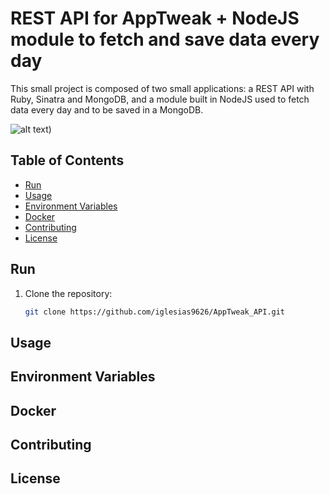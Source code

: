 # REST API for AppTweak + NodeJS module to fetch and save data every day

This small project is composed of two small applications: a REST API with Ruby, Sinatra and MongoDB, and a module built in NodeJS used to fetch data every day and to be saved in a MongoDB.

![alt text](https://miro.medium.com/v2/resize:fit:300/1*NIAh2_nKxPwK3gq2Jgrcfw.png))

## Table of Contents

- [Run](#run)
- [Usage](#usage)
- [Environment Variables](#environment-variables)
- [Docker](#docker)
- [Contributing](#contributing)
- [License](#license)

## Run

1. Clone the repository:

   ```bash
   git clone https://github.com/iglesias9626/AppTweak_API.git

## Usage

## Environment Variables

## Docker

## Contributing

## License
